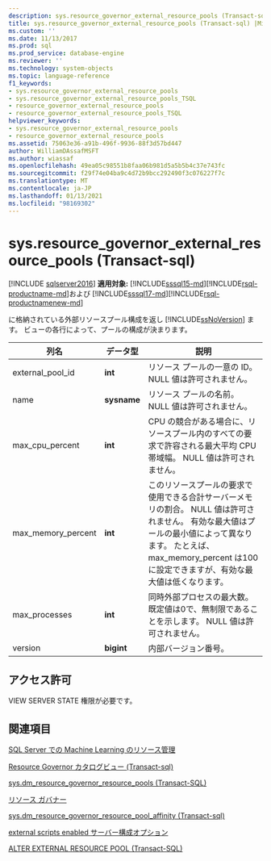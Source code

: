 ```yaml
---
description: sys.resource_governor_external_resource_pools (Transact-sql)
title: sys.resource_governor_external_resource_pools (Transact-sql) |Microsoft Docs
ms.custom: ''
ms.date: 11/13/2017
ms.prod: sql
ms.prod_service: database-engine
ms.reviewer: ''
ms.technology: system-objects
ms.topic: language-reference
f1_keywords:
- sys.resource_governor_external_resource_pools
- sys.resource_governor_external_resource_pools_TSQL
- resource_governor_external_resource_pools
- resource_governor_external_resource_pools_TSQL
helpviewer_keywords:
- sys.resource_governor_external_resource_pools
- resource_governor_external_resource_pools
ms.assetid: 75063e36-a91b-496f-9936-88f3d57bd447
author: WilliamDAssafMSFT
ms.author: wiassaf
ms.openlocfilehash: 49ea05c98551b8faa06b981d5a5b5b4c37e743fc
ms.sourcegitcommit: f29f74e04ba9c4d72b9bcc292490f3c076227f7c
ms.translationtype: MT
ms.contentlocale: ja-JP
ms.lasthandoff: 01/13/2021
ms.locfileid: "98169302"
---
```

# <a name="sysresource_governor_external_resource_pools-transact-sql"></a>sys.resource_governor_external_resource_pools (Transact-sql)
[!INCLUDE [sqlserver2016](../../includes/applies-to-version/sqlserver2016.md)]
**適用対象:** [!INCLUDE[sssql15-md](../../includes/sssql16-md.md)][!INCLUDE[rsql-productname-md](../../includes/rsql-productname-md.md)]および [!INCLUDE[sssql17-md](../../includes/sssql17-md.md)][!INCLUDE[rsql-productnamenew-md](../../includes/rsql-productnamenew-md.md)]

に格納されている外部リソースプール構成を返し [!INCLUDE[ssNoVersion](../../includes/ssnoversion-md.md)] ます。 ビューの各行によって、プールの構成が決まります。
  
|列名|データ型|説明|
|-----------------|---------------|-----------------|
|external_pool_id|**int**|リソース プールの一意の ID。 NULL 値は許可されません。|
|name|**sysname**|リソース プールの名前。 NULL 値は許可されません。|
|max_cpu_percent|**int**|CPU の競合がある場合に、リソースプール内のすべての要求で許容される最大平均 CPU 帯域幅。 NULL 値は許可されません。|
|max_memory_percent|**int**|このリソースプールの要求で使用できる合計サーバーメモリの割合。 NULL 値は許可されません。 有効な最大値はプールの最小値によって異なります。 たとえば、max_memory_percent は100に設定できますが、有効な最大値は低くなります。|
|max_processes|**int**|同時外部プロセスの最大数。 既定値は0で、無制限であることを示します。 NULL 値は許可されません。|
|version|**bigint**|内部バージョン番号。|
  
## <a name="permissions"></a>アクセス許可

VIEW SERVER STATE 権限が必要です。

## <a name="see-also"></a>関連項目

[SQL Server での Machine Learning のリソース管理](../../machine-learning/administration/resource-governor.md)

[Resource Governor カタログビュー &#40;Transact-sql&#41;](../../relational-databases/system-catalog-views/resource-governor-catalog-views-transact-sql.md)

[sys.dm_resource_governor_resource_pools &#40;Transact-SQL&#41;](../../relational-databases/system-dynamic-management-views/sys-dm-resource-governor-resource-pools-transact-sql.md)

[リソース ガバナー](../../relational-databases/resource-governor/resource-governor.md)

[sys.dm_resource_governor_resource_pool_affinity &#40;Transact-sql&#41;](../../relational-databases/system-dynamic-management-views/sys-dm-resource-governor-resource-pool-affinity-transact-sql.md)

[external scripts enabled サーバー構成オプション](../../database-engine/configure-windows/external-scripts-enabled-server-configuration-option.md)

[ALTER EXTERNAL RESOURCE POOL &#40;Transact-SQL&#41;](../../t-sql/statements/alter-external-resource-pool-transact-sql.md)
